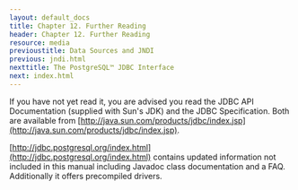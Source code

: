 ```yaml
---
layout: default_docs
title: Chapter 12. Further Reading
header: Chapter 12. Further Reading
resource: media
previoustitle: Data Sources and JNDI
previous: jndi.html
nexttitle: The PostgreSQL™ JDBC Interface
next: index.html
---
```


If you have not yet read it, you are advised you read the JDBC API Documentation
(supplied with Sun's JDK) and the JDBC Specification.  Both are available from
[http://java.sun.com/products/jdbc/index.jsp](http://java.sun.com/products/jdbc/index.jsp).

[http://jdbc.postgresql.org/index.html](http://jdbc.postgresql.org/index.html)
contains updated information not included in this manual including Javadoc class
documentation and a FAQ. Additionally it offers precompiled drivers.